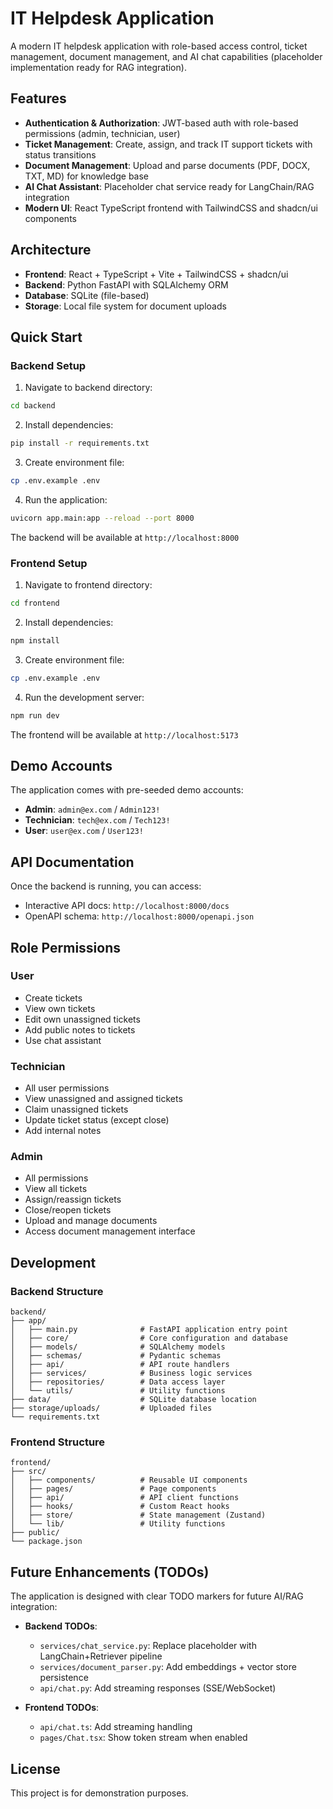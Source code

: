# IT Helpdesk Application

A modern IT helpdesk application with role-based access control, ticket management, document management, and AI chat capabilities (placeholder implementation ready for RAG integration).

## Features

- **Authentication & Authorization**: JWT-based auth with role-based permissions (admin, technician, user)
- **Ticket Management**: Create, assign, and track IT support tickets with status transitions
- **Document Management**: Upload and parse documents (PDF, DOCX, TXT, MD) for knowledge base
- **AI Chat Assistant**: Placeholder chat service ready for LangChain/RAG integration
- **Modern UI**: React TypeScript frontend with TailwindCSS and shadcn/ui components

## Architecture

- **Frontend**: React + TypeScript + Vite + TailwindCSS + shadcn/ui
- **Backend**: Python FastAPI with SQLAlchemy ORM
- **Database**: SQLite (file-based)
- **Storage**: Local file system for document uploads

## Quick Start

### Backend Setup

1. Navigate to backend directory:
```bash
cd backend
```

2. Install dependencies:
```bash
pip install -r requirements.txt
```

3. Create environment file:
```bash
cp .env.example .env
```

4. Run the application:
```bash
uvicorn app.main:app --reload --port 8000
```

The backend will be available at `http://localhost:8000`

### Frontend Setup

1. Navigate to frontend directory:
```bash
cd frontend
```

2. Install dependencies:
```bash
npm install
```

3. Create environment file:
```bash
cp .env.example .env
```

4. Run the development server:
```bash
npm run dev
```

The frontend will be available at `http://localhost:5173`

## Demo Accounts

The application comes with pre-seeded demo accounts:

- **Admin**: `admin@ex.com` / `Admin123!`
- **Technician**: `tech@ex.com` / `Tech123!`
- **User**: `user@ex.com` / `User123!`

## API Documentation

Once the backend is running, you can access:
- Interactive API docs: `http://localhost:8000/docs`
- OpenAPI schema: `http://localhost:8000/openapi.json`

## Role Permissions

### User
- Create tickets
- View own tickets
- Edit own unassigned tickets
- Add public notes to tickets
- Use chat assistant

### Technician
- All user permissions
- View unassigned and assigned tickets
- Claim unassigned tickets
- Update ticket status (except close)
- Add internal notes

### Admin
- All permissions
- View all tickets
- Assign/reassign tickets
- Close/reopen tickets
- Upload and manage documents
- Access document management interface

## Development

### Backend Structure

```
backend/
├── app/
│   ├── main.py              # FastAPI application entry point
│   ├── core/                # Core configuration and database
│   ├── models/              # SQLAlchemy models
│   ├── schemas/             # Pydantic schemas
│   ├── api/                 # API route handlers
│   ├── services/            # Business logic services
│   ├── repositories/        # Data access layer
│   └── utils/               # Utility functions
├── data/                    # SQLite database location
├── storage/uploads/         # Uploaded files
└── requirements.txt
```

### Frontend Structure

```
frontend/
├── src/
│   ├── components/          # Reusable UI components
│   ├── pages/               # Page components
│   ├── api/                 # API client functions
│   ├── hooks/               # Custom React hooks
│   ├── store/               # State management (Zustand)
│   └── lib/                 # Utility functions
├── public/
└── package.json
```

## Future Enhancements (TODOs)

The application is designed with clear TODO markers for future AI/RAG integration:

- **Backend TODOs**:
  - `services/chat_service.py`: Replace placeholder with LangChain+Retriever pipeline
  - `services/document_parser.py`: Add embeddings + vector store persistence
  - `api/chat.py`: Add streaming responses (SSE/WebSocket)

- **Frontend TODOs**:
  - `api/chat.ts`: Add streaming handling
  - `pages/Chat.tsx`: Show token stream when enabled

## License

This project is for demonstration purposes.
